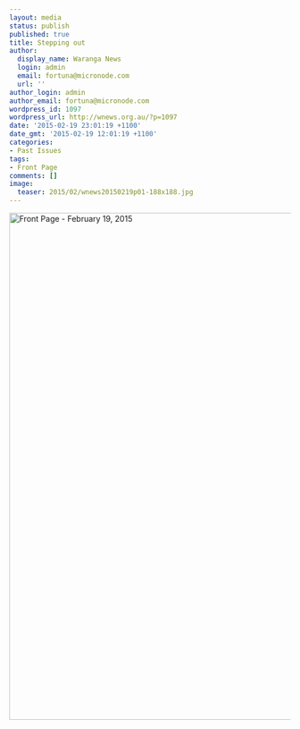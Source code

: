 ```yaml
---
layout: media
status: publish
published: true
title: Stepping out
author:
  display_name: Waranga News
  login: admin
  email: fortuna@micronode.com
  url: ''
author_login: admin
author_email: fortuna@micronode.com
wordpress_id: 1097
wordpress_url: http://wnews.org.au/?p=1097
date: '2015-02-19 23:01:19 +1100'
date_gmt: '2015-02-19 12:01:19 +1100'
categories:
- Past Issues
tags:
- Front Page
comments: []
image:
  teaser: 2015/02/wnews20150219p01-188x188.jpg
---
```


<a href="{{ site.url }}/images/2015/03/wnews20150219p01.pdf"><img class="alignnone size-full wp-image-1095" alt="Front Page - February 19, 2015" src="{{ site.url }}/images/2015/03/wnews20150219p01.jpg" width="624" height="907" /></a>
